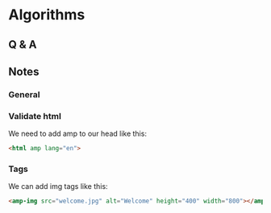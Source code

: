 # Algorithms

## Q & A



## Notes

### General

### Validate html

We need to add amp to our head like this:

```html
<html amp lang="en">
```

### Tags

We can add img tags like this:

```html
<amp-img src="welcome.jpg" alt="Welcome" height="400" width="800"></amp-img>
```

